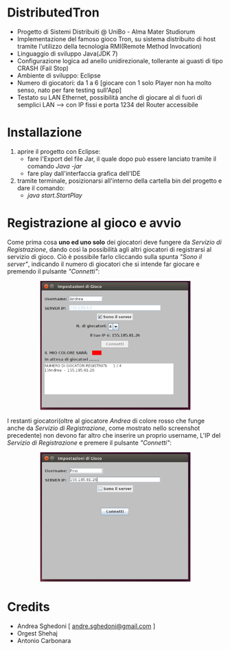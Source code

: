 # DistributedTron
<ul>
  <li>Progetto di Sistemi Distribuiti @ UniBo - Alma Mater Studiorum
  <li>Implementazione del famoso gioco Tron, su sistema distribuito di host tramite l'utilizzo della tecnologia RMI(Remote Method Invocation)
  <li>Linguaggio di sviluppo Java(JDK 7)
  <li>Configurazione logica ad anello unidirezionale, tollerante ai guasti di tipo CRASH (Fail Stop)
  <li>Ambiente di sviluppo: Eclipse
  <li>Numero di giocatori: da 1 a 6 [giocare con 1 solo Player non ha molto senso, nato per fare testing sull'App]
  <li>Testato su LAN Ethernet, possibilità anche di giocare al di fuori di semplici LAN --> con IP fissi e porta 1234 del Router accessibile
</ul>

# Installazione
<ol>
 <li>aprire il progetto con Eclipse:
    <ul>
      <li>fare l'Export del file Jar, il quale dopo può essere lanciato tramite il comando <i>Java -jar</i></li>
      <li>fare play dall'interfaccia grafica dell'IDE</li>
    </ul>
  </li>
  <li>tramite terminale, posizionarsi all'interno della cartella bin del progetto e dare il comando:
    <ul>
      <li><i>java start.StartPlay</i></li>
    </ul>
  </li>
</ol>

# Registrazione al gioco e avvio
Come prima cosa <b>uno ed uno solo</b> dei giocatori deve fungere da <i>Servizio di Registrazione</i>, dando così la possibilità agli altri giocatori di registrarsi al servizio di gioco. Ciò è possibile farlo cliccando sulla spunta <i>"Sono il server"</i>, indicando il numero di giocatori che si intende far giocare e premendo il pulsante <i>"Connetti"</i>:
<p align="center">
  <img src="/img/Server.png" width="350"/>
</p>

I restanti giocatori(oltre al giocatore <i>Andrea</i> di colore rosso che funge anche da <i>Servizio di Registrazione</i>, come mostrato nello screenshot precedente) non devono far altro che inserire un proprio username, L'IP del <i>Servizio di Registrazione</i> e premere il pulsante <i>"Connetti"</i>:
<p align="center">
  <img src="/img/Slave.png" width="350"/>
</p>

# Credits
<ul>
  <li>Andrea Sghedoni [ <a href="andre.sghedoni@gmail.com">andre.sghedoni@gmail.com</a> ]
  <li>Orgest Shehaj
  <li>Antonio Carbonara 
</ul>
